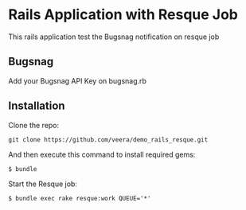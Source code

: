 # Rails Application with Resque Job

This rails application test the Bugsnag notification on resque job

## Bugsnag

Add your Bugsnag API Key on bugsnag.rb

## Installation

Clone the repo:

    git clone https://github.com/veera/demo_rails_resque.git

And then execute this command to install required gems:

    $ bundle

Start the Resque job:

    $ bundle exec rake resque:work QUEUE='*'
